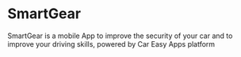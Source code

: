 # SmartGear
SmartGear is a mobile App to improve the security of your car and to improve your driving skills, powered by Car Easy Apps platform
